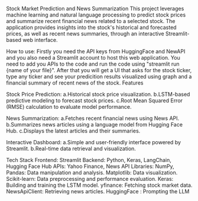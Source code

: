 Stock Market Prediction and News Summarization
This project leverages machine learning and natural language processing to predict stock prices and summarize recent financial news related to a selected stock. The application provides insights into the stock's historical and forecasted prices, as well as recent news summaries, through an interactive Streamlit-based web interface.

How to use:
Firstly you need the API keys from HuggingFace and NewAPI and you also need a Streamlit account to host this web application. You need to add you APIs to the code and run the code using "streamlit run {name of your file}". After that you will get a UI that asks for the stock ticker, type any ticker and see your predicition results visualized using graph and a financial summary of recent news of the stock.
Features

Stock Price Prediction:
  a.Historical stock price visualization.
  b.LSTM-based predictive modeling to forecast stock prices.
  c.Root Mean Squared Error (RMSE) calculation to evaluate model performance.

News Summarization:
  a.Fetches recent financial news using News API.
  b.Summarizes news articles using a language model from Hugging Face Hub.
  c.Displays the latest articles and their summaries.

Interactive Dashboard:
  a.Simple and user-friendly interface powered by Streamlit.
  b.Real-time data retrieval and visualization.
  
Tech Stack
  Frontend: Streamlit
  Backend: Python, Keras, LangChain, Hugging Face Hub
  APIs: Yahoo Finance, News API
Libraries:
  NumPy, Pandas: Data manipulation and analysis.
  Matplotlib: Data visualization.
  Scikit-learn: Data preprocessing and performance evaluation.
  Keras: Building and training the LSTM model.
  yfinance: Fetching stock market data.
  NewsApiClient: Retrieving news articles.
  HuggingFace : Prompting the LLM
